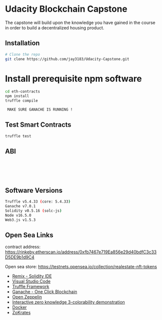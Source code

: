 # Udacity Blockchain Capstone

The capstone will build upon the knowledge you have gained in the course in order to build a decentralized housing product. 

## Installation

```bash
# Clone the repo
git clone https://github.com/jay3183/Udacity-Capstone.git
```

# Install prerequisite npm software
```bash
cd eth-contracts
npm install
truffle compile

 MAKE SURE GANACHE IS RUNNING !

```

## Test Smart Contracts

```bash
truffle test
```

## ABI

```bash






```


## Software Versions 

```sh
Truffle v5.4.33 (core: 5.4.33)
Ganache v7.0.1
Solidity v0.5.16 (solc-js)
Node v16.5.0
Web3.js v1.5.3
```

## Open Sea Links

contract address:
https://rinkeby.etherscan.io/address/0xfb7467e719Ea856e29d40bdfC3c33D5DE9b1d9C4

Open sea store:
https://testnets.opensea.io/collection/realestate-nft-tokens



* [Remix - Solidity IDE](https://remix.ethereum.org/)
* [Visual Studio Code](https://code.visualstudio.com/)
* [Truffle Framework](https://truffleframework.com/)
* [Ganache - One Click Blockchain](https://truffleframework.com/ganache)
* [Open Zeppelin ](https://openzeppelin.org/)
* [Interactive zero knowledge 3-colorability demonstration](http://web.mit.edu/~ezyang/Public/graph/svg.html)
* [Docker](https://docs.docker.com/install/)
* [ZoKrates](https://github.com/Zokrates/ZoKrates)

